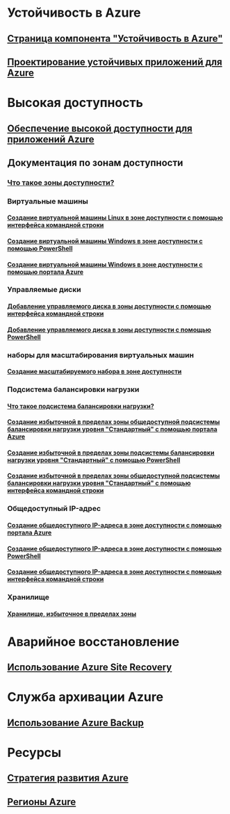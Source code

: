 
# Устойчивость в Azure
## [Страница компонента "Устойчивость в Azure"](http://azure.microsoft.com/features/resiliency)
## [Проектирование устойчивых приложений для Azure](https://docs.microsoft.com/azure/architecture/resiliency/)

# Высокая доступность

## [Обеспечение высокой доступности для приложений Azure](https://docs.microsoft.com/azure/architecture/resiliency/high-availability-azure-applications)

## Документация по зонам доступности
### [Что такое зоны доступности?](az-overview.md)

### Виртуальные машины
#### [Создание виртуальной машины Linux в зоне доступности с помощью интерфейса командной строки](../virtual-machines/linux/create-cli-availability-zone.md)
#### [Создание виртуальной машины Windows в зоне доступности с помощью PowerShell](../virtual-machines/windows/create-powershell-availability-zone.md)
#### [Создание виртуальной машины Windows в зоне доступности с помощью портала Azure](../virtual-machines/windows/create-portal-availability-zone.md)

### Управляемые диски
#### [Добавление управляемого диска в зоны доступности с помощью интерфейса командной строки](../virtual-machines/linux/add-disk.md#use-managed-disks)
#### [Добавление управляемого диска в зоны доступности с помощью PowerShell](../virtual-machines/windows/attach-disk-ps.md#add-an-empty-data-disk-to-a-virtual-machine)

### наборы для масштабирования виртуальных машин
#### [Создание масштабируемого набора в зоне доступности ](../virtual-machine-scale-sets/virtual-machine-scale-sets-use-availability-zones.md)

### Подсистема балансировки нагрузки
#### [Что такое подсистема балансировки нагрузки?](../load-balancer/load-balancer-standard-overview.md)
#### [Создание избыточной в пределах зоны общедоступной подсистемы балансировки нагрузки уровня "Стандартный" с помощью портала Azure](../load-balancer/load-balancer-get-started-internet-az-portal.md)
#### [Создание избыточной в пределах зоны подсистемы балансировки нагрузки уровня "Стандартный" с помощью PowerShell](../load-balancer/load-balancer-get-started-internet-az-powershell.md)
#### [Создание избыточной в пределах зоны общедоступной подсистемы балансировки нагрузки уровня "Стандартный" с помощью интерфейса командной строки](../load-balancer/load-balancer-get-started-internet-az-cli.md)

### Общедоступный IP-адрес
#### [Создание общедоступного IP-адреса в зоне доступности с помощью портала Azure](../virtual-network/create-public-ip-availability-zone-portal.md)
#### [Создание общедоступного IP-адреса в зоне доступности с помощью PowerShell](../virtual-network/create-public-ip-availability-zone-powershell.md)
#### [Создание общедоступного IP-адреса в зоне доступности с помощью интерфейса командной строки](../virtual-network/create-public-ip-availability-zone-cli.md)

### Хранилище
#### [Хранилище, избыточное в пределах зоны](../storage/common/storage-redundancy.md#zone-redundant-storage)

# Аварийное восстановление
## [Использование Azure Site Recovery](https://docs.microsoft.com/azure/site-recovery/)

# Служба архивации Azure
## [Использование Azure Backup](https://docs.microsoft.com/azure/backup/)

# Ресурсы
## [Стратегия развития Azure](https://azure.microsoft.com/roadmap/)
## [Регионы Azure](https://azure.microsoft.com/regions/)
